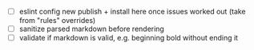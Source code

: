 - [ ] eslint config new publish + install here once issues worked out (take from "rules" overrides)
- [ ] sanitize parsed markdown before rendering
- [ ] validate if markdown is valid, e.g. beginning bold without ending it
